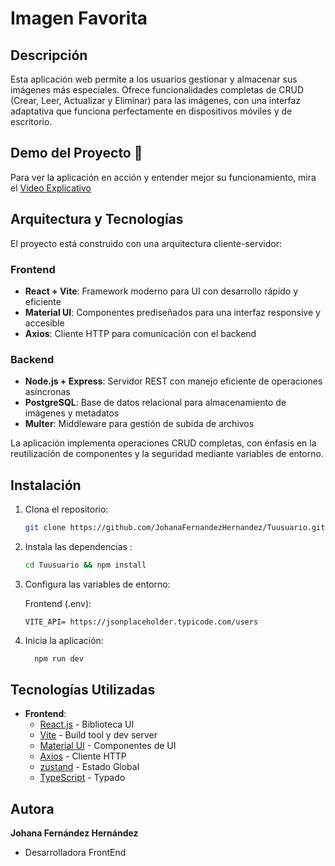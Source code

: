 # Imagen Favorita 

## Descripción 

Esta aplicación web permite a los usuarios gestionar y almacenar sus imágenes más especiales. Ofrece funcionalidades completas de CRUD (Crear, Leer, Actualizar y Eliminar) para las imágenes, con una interfaz adaptativa que funciona perfectamente en dispositivos móviles y de escritorio.

## Demo del Proyecto 🎥

Para ver la aplicación en acción y entender mejor su funcionamiento, mira el [Video Explicativo](https://www.loom.com/share/535e82e836d04ecf9aaa982ba3b31897?sid=00ce248f-4077-4a6b-bd33-884894904dfe)

## Arquitectura y Tecnologías 

El proyecto está construido con una arquitectura cliente-servidor:

### Frontend
- **React + Vite**: Framework moderno para UI con desarrollo rápido y eficiente
- **Material UI**: Componentes prediseñados para una interfaz responsive y accesible
- **Axios**: Cliente HTTP para comunicación con el backend

### Backend
- **Node.js + Express**: Servidor REST con manejo eficiente de operaciones asíncronas
- **PostgreSQL**: Base de datos relacional para almacenamiento de imágenes y metadatos
- **Multer**: Middleware para gestión de subida de archivos

La aplicación implementa operaciones CRUD completas, con énfasis en la reutilización de componentes y la seguridad mediante variables de entorno.

## Instalación 

1. Clona el repositorio:
   ```bash
   git clone https://github.com/JohanaFernandezHernandez/Tuusuario.git
   ```

2. Instala las dependencias :
   ```bash
   cd Tuusuario && npm install

   ```

3. Configura las variables de entorno:

   Frontend (.env):
   ```env
   VITE_API= https://jsonplaceholder.typicode.com/users
   ```


4. Inicia la aplicación:

   ```bash
     npm run dev
   ```

## Tecnologías Utilizadas 

- **Frontend**:
  - [React.js](https://react.dev/) - Biblioteca UI
  - [Vite](https://vitejs.dev/) - Build tool y dev server
  - [Material UI](https://mui.com/) - Componentes de UI
  - [Axios](https://axios-http.com/) - Cliente HTTP
  - [zustand](https://zustand-demo.pmnd.rs/) - Estado Global
  - [TypeScript](https://www.typescriptlang.org/) - Typado

## Autora 

**Johana Fernández Hernández**
- Desarrolladora FrontEnd
